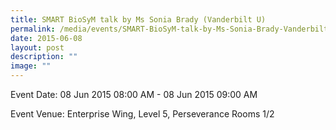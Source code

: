```yaml
---
title: SMART BioSyM talk by Ms Sonia Brady (Vanderbilt U)
permalink: /media/events/SMART-BioSyM-talk-by-Ms-Sonia-Brady-Vanderbilt-U/
date: 2015-06-08
layout: post
description: ""
image: ""
---
```

Event Date: 08 Jun 2015 08:00 AM - 08 Jun 2015 09:00 AM

Event Venue: Enterprise Wing, Level 5, Perseverance Rooms 1/2